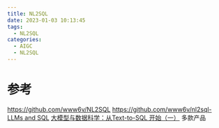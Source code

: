```yaml
---
title: NL2SQL
date: 2023-01-03 10:13:45
tags:
  - NL2SQL
categories:
  - AIGC  
  - NL2SQL
---
```


<p></p>
<!-- more -->


# 参考
https://github.com/www6v/NL2SQL
https://github.com/www6v/nl2sql-
[LLMs and SQL](https://blog.langchain.dev/llms-and-sql/)
[大模型与数据科学：从Text-to-SQL 开始（一）](https://zhuanlan.zhihu.com/p/640580808) 多款产品
